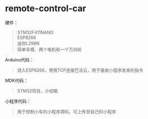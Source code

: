 # remote-control-car

硬件：  
>STM32F411NANO  
>ESP8266  
>迷你L298N  
>简单车模、两个电机和一个万向轮  
  
Arduino代码：  
>烧入ESP8266，使用TCP连接巴法云，用于接收小程序发来的指令  

MDK代码：  
>STM32项目，介绍略  

小程序代码：  
>用于控制小车的小程序源码，可上传至自己的小程序  
